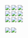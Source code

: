 [![](https://img.shields.io/badge/OS-Proxmox-informational?style=flat&logo=proxmox&logoColor=white&color=F0B90D)](https://www.proxmox.com)
[![](https://img.shields.io/badge/CPU-[Dual]_AMD_Opteron_6282_SE_16_Cores_@2.6GHz-informational?style=flat&logo=server-fault&logoColor=white&color=3BA7E0)](https://www.cpubenchmark.net/cpu.php?cpu=AMD+Opteron+6282&cpuCount=2)
![](https://img.shields.io/badge/RAM-128GB_DDR3-informational?style=flat&logo=data%3Aimage%2Fpng%3Bbase64%2CiVBORw0KGgoAAAANSUhEUgAAACAAAAAaCAYAAADWm14%2FAAAAAXNSR0IArs4c6QAAAARnQU1BAACxjwv8YQUAAAAJcEhZcwAADsMAAA7DAcdvqGQAAAEVSURBVEhL7ZU7DoJAEIZZShoaCyiouIBn8S6ewM7WC3gBuYQHkEpsTEwoACEmFCR0uD87GBVQLGBN4Esm81iGmexOdpXRw4qisLleCHdwHBYEwcEwjDkFBiUMQxc7UJAvBZW0NL42kCTJzXXdEzSFHiDWFm%2FLqZFl2RbH8IElvoMWroCf34UrG0L2M40576C2qmnaKo7jKxJ%2BgQ9vyBg7Q2BTuDOoidrlEfCfDD4LVU01TdP1jFNGBwQ1UVvVdV3WJaSgdpett%2Fi8YKgs4QpM0zQQh8CmcEVjThPTRSS9AeZ53o5sKTDf9zdkS2Eawv9qIIqiPYTcGn2svzSQ5%2FkRQm6NPtYxhOXbTTik296HvtdHh6LcAa%2BRFyK6DmOWAAAAAElFTkSuQmCC)
<br>
[![](https://img.shields.io/badge/OS-Proxmox-informational?style=flat&logo=proxmox&logoColor=white&color=F0B90D)](https://www.proxmox.com)
[![](https://img.shields.io/badge/CPU-[Dual]_Intel_Xeon_X5675_12_Cores_@3.07GHz-informational?style=flat&logo=server-fault&logoColor=white&color=3BA7E0)](https://www.cpubenchmark.net/cpu.php?cpu=Intel+Xeon+X5675+%40+3.07GHz&id=1309&cpuCount=2)
![](https://img.shields.io/badge/RAM-152GB_DDR3-informational?style=flat&logo=data%3Aimage%2Fpng%3Bbase64%2CiVBORw0KGgoAAAANSUhEUgAAACAAAAAaCAYAAADWm14%2FAAAAAXNSR0IArs4c6QAAAARnQU1BAACxjwv8YQUAAAAJcEhZcwAADsMAAA7DAcdvqGQAAAEVSURBVEhL7ZU7DoJAEIZZShoaCyiouIBn8S6ewM7WC3gBuYQHkEpsTEwoACEmFCR0uD87GBVQLGBN4Esm81iGmexOdpXRw4qisLleCHdwHBYEwcEwjDkFBiUMQxc7UJAvBZW0NL42kCTJzXXdEzSFHiDWFm%2FLqZFl2RbH8IElvoMWroCf34UrG0L2M40576C2qmnaKo7jKxJ%2BgQ9vyBg7Q2BTuDOoidrlEfCfDD4LVU01TdP1jFNGBwQ1UVvVdV3WJaSgdpett%2Fi8YKgs4QpM0zQQh8CmcEVjThPTRSS9AeZ53o5sKTDf9zdkS2Eawv9qIIqiPYTcGn2svzSQ5%2FkRQm6NPtYxhOXbTTik296HvtdHh6LcAa%2BRFyK6DmOWAAAAAElFTkSuQmCC)
<br>
[![](https://img.shields.io/badge/OS-Proxmox-informational?style=flat&logo=proxmox&logoColor=white&color=F0B90D)](https://www.proxmox.com)
[![](https://img.shields.io/badge/CPU-[Dual]_Intel_Xeon_E5_2660_v3_20_Cores_@2.6GHz-informational?style=flat&logo=server-fault&logoColor=white&color=3BA7E0)](https://www.cpubenchmark.net/cpu.php?cpu=Intel+Xeon+E5-2660+v3+%40+2.60GHz&id=2359&cpuCount=2)
![](https://img.shields.io/badge/RAM-64GB_DDR4-informational?style=flat&logo=data%3Aimage%2Fpng%3Bbase64%2CiVBORw0KGgoAAAANSUhEUgAAACAAAAAaCAYAAADWm14%2FAAAAAXNSR0IArs4c6QAAAARnQU1BAACxjwv8YQUAAAAJcEhZcwAADsMAAA7DAcdvqGQAAAEVSURBVEhL7ZU7DoJAEIZZShoaCyiouIBn8S6ewM7WC3gBuYQHkEpsTEwoACEmFCR0uD87GBVQLGBN4Esm81iGmexOdpXRw4qisLleCHdwHBYEwcEwjDkFBiUMQxc7UJAvBZW0NL42kCTJzXXdEzSFHiDWFm%2FLqZFl2RbH8IElvoMWroCf34UrG0L2M40576C2qmnaKo7jKxJ%2BgQ9vyBg7Q2BTuDOoidrlEfCfDD4LVU01TdP1jFNGBwQ1UVvVdV3WJaSgdpett%2Fi8YKgs4QpM0zQQh8CmcEVjThPTRSS9AeZ53o5sKTDf9zdkS2Eawv9qIIqiPYTcGn2svzSQ5%2FkRQm6NPtYxhOXbTTik296HvtdHh6LcAa%2BRFyK6DmOWAAAAAElFTkSuQmCC)

<a href="https://github.com/anuraghazra/github-readme-stats">
  <img align="left" src="https://github-readme-stats.vercel.app/api?username=KewaiiGamer&show_icons=true&theme=gruvbox&count_private=true&include_all_commits=true" />
</a>
<a href="https://github.com/anuraghazra/convoychat">
  <img align="left" src="https://github-readme-stats.vercel.app/api/top-langs/?username=KewaiiGamer&theme=gruvbox" />
</a>
